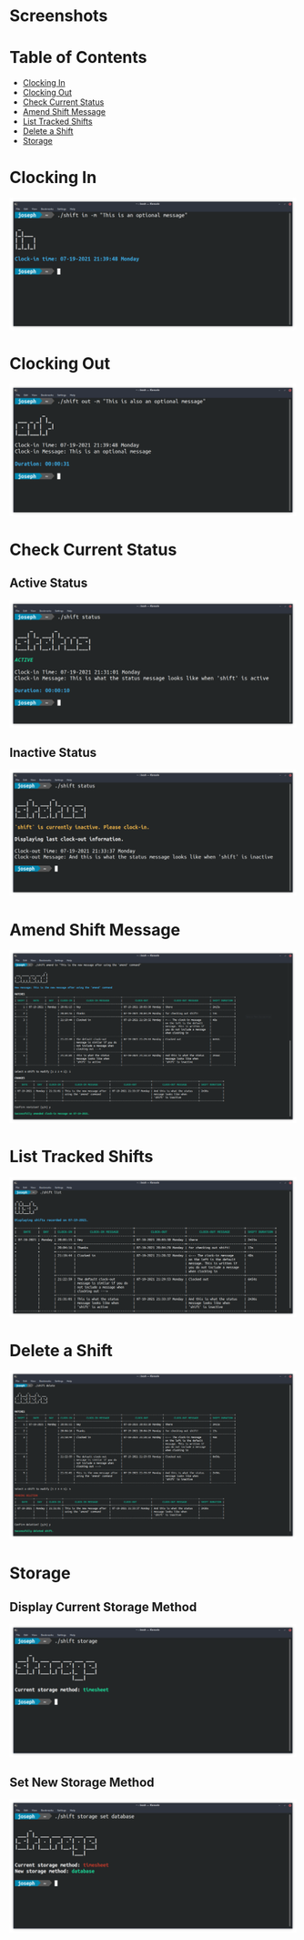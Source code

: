 # Screenshots

# Table of Contents

+ [Clocking In](#clocking-in)
+ [Clocking Out](#clocking-out)
+ [Check Current Status](#check-current-status)
+ [Amend Shift Message](#amend-shift-message)
+ [List Tracked Shifts](#list-tracked-shifts)
+ [Delete a Shift](#delete-a-shift)
+ [Storage](#storage)

# Clocking In

![Clock-In Demo][Clock-In Demo]

# Clocking Out

![Clock-Out Demo][Clock-Out Demo]

# Check Current Status

## Active Status

![Active Status Demo][Active Status Demo]

## Inactive Status

![Inactive Status Demo][Inactive Status Demo]

# Amend Shift Message

![Amend Demo][Amend Demo]

# List Tracked Shifts

![List Demo][List Demo]

# Delete a Shift

![Delete Demo][Delete Demo]

# Storage

## Display Current Storage Method

![Storage Demo][Storage Demo]

## Set New Storage Method

![Set Storage Demo][Set Storage Demo]

<!-- LINKS -->
[Active Status Demo]: https://github.com/JosephLai241/shift/blob/demo/screenshots/active_status.png
[Amend Demo]: https://github.com/JosephLai241/shift/blob/demo/screenshots/amend.png
[Clock-In Demo]: https://github.com/JosephLai241/shift/blob/demo/screenshots/in.png
[Clock-Out Demo]: https://github.com/JosephLai241/shift/blob/demo/screenshots/out.png
[Delete Demo]: https://github.com/JosephLai241/shift/blob/demo/screenshots/delete.png
[Inactive Status Demo]: https://github.com/JosephLai241/shift/blob/demo/screenshots/inactive_status.png
[List Demo]: https://github.com/JosephLai241/shift/blob/demo/screenshots/list.png
[Storage Demo]: https://github.com/JosephLai241/shift/blob/demo/screenshots/storage.png
[Set Storage Demo]: https://github.com/JosephLai241/shift/blob/demo/screenshots/set_storage.png
